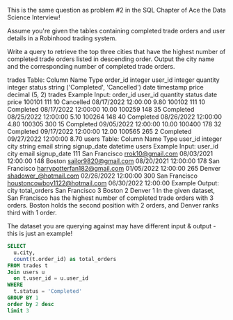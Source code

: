 This is the same question as problem #2 in the SQL Chapter of Ace the Data Science Interview!

Assume you're given the tables containing completed trade orders and user details in a Robinhood trading system.

Write a query to retrieve the top three cities that have the highest number of completed trade orders listed in descending order. Output the city name and the corresponding number of completed trade orders.

trades Table:
Column Name	Type
order_id	integer
user_id	integer
quantity	integer
status	string ('Completed', 'Cancelled')
date	timestamp
price	decimal (5, 2)
trades Example Input:
order_id	user_id	quantity	status	date	price
100101	111	10	Cancelled	08/17/2022 12:00:00	9.80
100102	111	10	Completed	08/17/2022 12:00:00	10.00
100259	148	35	Completed	08/25/2022 12:00:00	5.10
100264	148	40	Completed	08/26/2022 12:00:00	4.80
100305	300	15	Completed	09/05/2022 12:00:00	10.00
100400	178	32	Completed	09/17/2022 12:00:00	12.00
100565	265	2	Completed	09/27/2022 12:00:00	8.70
users Table:
Column Name	Type
user_id	integer
city	string
email	string
signup_date	datetime
users Example Input:
user_id	city	email	signup_date
111	San Francisco	rrok10@gmail.com	08/03/2021 12:00:00
148	Boston	sailor9820@gmail.com	08/20/2021 12:00:00
178	San Francisco	harrypotterfan182@gmail.com	01/05/2022 12:00:00
265	Denver	shadower_@hotmail.com	02/26/2022 12:00:00
300	San Francisco	houstoncowboy1122@hotmail.com	06/30/2022 12:00:00
Example Output:
city	total_orders
San Francisco	3
Boston	2
Denver	1
In the given dataset, San Francisco has the highest number of completed trade orders with 3 orders. Boston holds the second position with 2 orders, and Denver ranks third with 1 order.

The dataset you are querying against may have different input & output - this is just an example!


```sql
SELECT
  u.city,
  count(t.order_id) as total_orders
FROM trades t
Join users u
  on t.user_id = u.user_id
WHERE
  t.status = 'Completed'
GROUP BY 1
order by 2 desc
limit 3
```